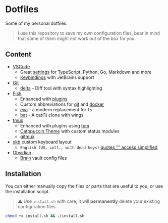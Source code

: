 # Dotfiles
Some of my personal dotfiles.

> I use this repository to save my own configuration files, bear in mind that some of them might not work out of the box for you.

## Content
- [VSCode](./vscode)
  - Great [settings](./vscode/settings.json) for TypeScript, Python, Go, Markdown and more
  - [Keybindings](./vscode/keybindings.json) with JetBrains support
- [Git](./git)
  - [delta](https://github.com/dandavison/delta) - Diff tool with syntax highlighting
- [Fish](./fish)
  - Enhanced with [plugins](./fish/fish_plugins)
  - Custom abbreviations for [git](./fish/abbreviations/git.fish) and [docker](./fish/abbreviations/docker.fish)
  - [exa](https://github.com/ogham/exa) - a modern replacement for `ls`
  - [bat](https://github.com/sharkdp/bat) - A cat(1) clone with wings
- [tmux](./tmux/)
  - Enhanced with plugins using [tpm](https://github.com/tmux-plugins/tpm)
  - [Catppuccin Theme](https://github.com/catppuccin/tmux) with custom status modules
  - [gitmux](https://github.com/arl/gitmux)
- [xkb](./xkb/) custom keyboard layout
  - `English (US, intl., with dead keys)` [quotes "" access simplified](./xkb/us#L128)
- [Obsidian](https://obsidian.md/)
  - [Brain](https://brain.rezar.fr) vault config files

## Installation

You can either manually copy the files or parts that are useful to you, or use the installation script.

> ⚠️ Use `install.sh` with care, it will **permanently** delete your existing configuration files

```sh
chmod +x install.sh && ./install.sh
```
